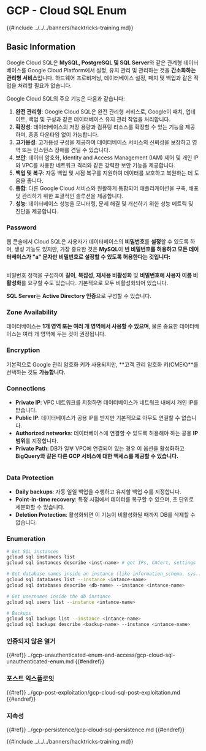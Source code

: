 # GCP - Cloud SQL Enum

{{#include ../../../banners/hacktricks-training.md}}

## Basic Information

Google Cloud SQL은 **MySQL, PostgreSQL 및 SQL Server**와 같은 관계형 데이터베이스를 Google Cloud Platform에서 설정, 유지 관리 및 관리하는 것을 **간소화하는 관리형 서비스**입니다. 하드웨어 프로비저닝, 데이터베이스 설정, 패치 및 백업과 같은 작업을 처리할 필요가 없습니다.

Google Cloud SQL의 주요 기능은 다음과 같습니다:

1. **완전 관리형**: Google Cloud SQL은 완전 관리형 서비스로, Google이 패치, 업데이트, 백업 및 구성과 같은 데이터베이스 유지 관리 작업을 처리합니다.
2. **확장성**: 데이터베이스의 저장 용량과 컴퓨팅 리소스를 확장할 수 있는 기능을 제공하며, 종종 다운타임 없이 가능합니다.
3. **고가용성**: 고가용성 구성을 제공하여 데이터베이스 서비스의 신뢰성을 보장하고 영역 또는 인스턴스 장애를 견딜 수 있습니다.
4. **보안**: 데이터 암호화, Identity and Access Management (IAM) 제어 및 개인 IP와 VPC를 사용한 네트워크 격리와 같은 강력한 보안 기능을 제공합니다.
5. **백업 및 복구**: 자동 백업 및 시점 복구를 지원하여 데이터를 보호하고 복원하는 데 도움을 줍니다.
6. **통합**: 다른 Google Cloud 서비스와 원활하게 통합되어 애플리케이션을 구축, 배포 및 관리하기 위한 포괄적인 솔루션을 제공합니다.
7. **성능**: 데이터베이스 성능을 모니터링, 문제 해결 및 개선하기 위한 성능 메트릭 및 진단을 제공합니다.

### Password

웹 콘솔에서 Cloud SQL은 사용자가 데이터베이스의 **비밀번호**를 **설정**할 수 있도록 하며, 생성 기능도 있지만, 가장 중요한 것은 **MySQL**이 **빈 비밀번호를 허용하고 모든 데이터베이스가 "a" 문자만 비밀번호로 설정할 수 있도록 허용한다는 것입니다:**

<figure><img src="../../../images/image (14).png" alt=""><figcaption></figcaption></figure>

비밀번호 정책을 구성하여 **길이**, **복잡성**, **재사용 비활성화** 및 **비밀번호에 사용자 이름 비활성화**를 요구할 수도 있습니다. 기본적으로 모두 비활성화되어 있습니다.

**SQL Server**는 **Active Directory 인증**으로 구성할 수 있습니다.

### Zone Availability

데이터베이스는 **1개 영역 또는 여러 개 영역에서 사용할 수 있으며**, 물론 중요한 데이터베이스는 여러 개 영역에 두는 것이 권장됩니다.

### Encryption

기본적으로 Google 관리 암호화 키가 사용되지만, **고객 관리 암호화 키(CMEK)**를 선택하는 것도 **가능합니다**.

### Connections

- **Private IP**: VPC 네트워크를 지정하면 데이터베이스가 네트워크 내에서 개인 IP를 받습니다.
- **Public IP**: 데이터베이스가 공용 IP를 받지만 기본적으로 아무도 연결할 수 없습니다.
- **Authorized networks**: 데이터베이스에 연결할 수 있도록 허용해야 하는 공용 **IP 범위**를 지정합니다.
- **Private Path**: DB가 일부 VPC에 연결되어 있는 경우 이 옵션을 활성화하고 **BigQuery와 같은 다른 GCP 서비스에 대한 액세스를 제공할 수 있습니다.**

<figure><img src="../../../images/image (15).png" alt=""><figcaption></figcaption></figure>

### Data Protection

- **Daily backups**: 자동 일일 백업을 수행하고 유지할 백업 수를 지정합니다.
- **Point-in-time recovery**: 특정 시점에서 데이터를 복구할 수 있으며, 초 단위로 세분화할 수 있습니다.
- **Deletion Protection**: 활성화되면 이 기능이 비활성화될 때까지 DB를 삭제할 수 없습니다.

### Enumeration
```bash
# Get SQL instances
gcloud sql instances list
gcloud sql instances describe <inst-name> # get IPs, CACert, settings

# Get database names inside an instance (like information_schema, sys...)
gcloud sql databases list --instance <intance-name>
gcloud sql databases describe <db-name> --instance <intance-name>

# Get usernames inside the db instance
gcloud sql users list --instance <intance-name>

# Backups
gcloud sql backups list --instance <intance-name>
gcloud sql backups describe <backup-name> --instance <intance-name>
```
### 인증되지 않은 열거

{{#ref}}
../gcp-unauthenticated-enum-and-access/gcp-cloud-sql-unauthenticated-enum.md
{{#endref}}

### 포스트 익스플로잇

{{#ref}}
../gcp-post-exploitation/gcp-cloud-sql-post-exploitation.md
{{#endref}}

### 지속성

{{#ref}}
../gcp-persistence/gcp-cloud-sql-persistence.md
{{#endref}}

{{#include ../../../banners/hacktricks-training.md}}
